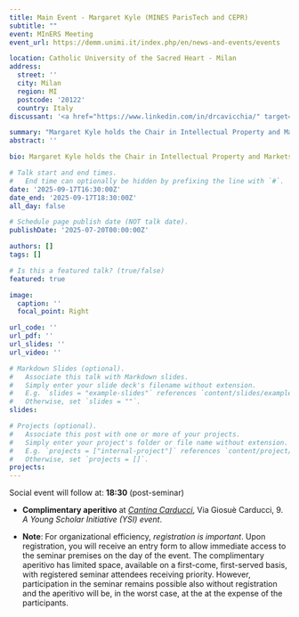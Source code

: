 ```yaml
---
title: Main Event - Margaret Kyle (MINES ParisTech and CEPR)
subtitle: ""
event: MInERS Meeting
event_url: https://demm.unimi.it/index.php/en/news-and-events/events

location: Catholic University of the Sacred Heart - Milan
address:
  street: ''
  city: Milan
  region: MI
  postcode: '20122'
  country: Italy
discussant: '<a href="https://www.linkedin.com/in/drcavicchia/" target="_blank">Demetrio Cavicchia</a> (Head of IP of Angelini Industries)'

summary: "Margaret Kyle holds the Chair in Intellectual Property and Markets for Technology at MINES ParisTech. "
abstract: ''

bio: Margaret Kyle holds the Chair in Intellectual Property and Markets for Technology at MINES ParisTech. She has previously held academic positions at the Toulouse School of Economics, London Business School, Duke University, Carnegie Mellon University, and was a visiting professor at Kellogg School of Management and the University of Hong Kong. Her research focuses on innovation, productivity, and competition, particularly in the pharmaceutical industry.

# Talk start and end times.
#   End time can optionally be hidden by prefixing the line with `#`.
date: '2025-09-17T16:30:00Z'
date_end: '2025-09-17T18:30:00Z'
all_day: false

# Schedule page publish date (NOT talk date).
publishDate: '2025-07-20T00:00:00Z'

authors: []
tags: []

# Is this a featured talk? (true/false)
featured: true

image:
  caption: ''
  focal_point: Right

url_code: ''
url_pdf: ''
url_slides: ''
url_video: ''

# Markdown Slides (optional).
#   Associate this talk with Markdown slides.
#   Simply enter your slide deck's filename without extension.
#   E.g. `slides = "example-slides"` references `content/slides/example-slides.md`.
#   Otherwise, set `slides = ""`.
slides:

# Projects (optional).
#   Associate this post with one or more of your projects.
#   Simply enter your project's folder or file name without extension.
#   E.g. `projects = ["internal-project"]` references `content/project/deep-learning/index.md`.
#   Otherwise, set `projects = []`.
projects:
---
```

Social event will follow at: **18:30** (post-seminar)

- **Complimentary aperitivo** at [_Cantina Carducci_](https://g.co/kgs/kfGAZAc), Via Giosuè Carducci, 9.
_A Young Scholar Initiative (YSI) event_.

- **Note**: For organizational efficiency, _registration is important_. Upon registration, you will receive an entry form to allow immediate access to the seminar premises on the day of the event. The complimentary aperitivo has limited space, available on a first-come, first-served basis, with registered seminar attendees receiving priority. However, participation in the seminar remains possible also without registration and the aperitivo will be, in the worst case, at the at the expense of the participants.
